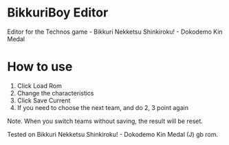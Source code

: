 # BikkuriBoy Editor
Editor for the Technos game - Bikkuri Nekketsu Shinkiroku! - Dokodemo Kin Medal

# How to use
1. Click Load Rom
2. Change the characteristics
3. Click Save Current
4. If you need to choose the next team, and do 2, 3 point again

Note. When you switch teams without saving, the result will be reset.

Tested on Bikkuri Nekketsu Shinkiroku! - Dokodemo Kin Medal (J) gb rom.
